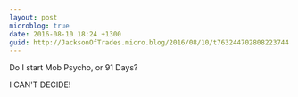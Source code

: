 ```yaml
---
layout: post
microblog: true
date: 2016-08-10 18:24 +1300
guid: http://JacksonOfTrades.micro.blog/2016/08/10/t763244702808223744.html
---
```

Do I start Mob Psycho, or 91 Days? 

I CAN'T DECIDE!
